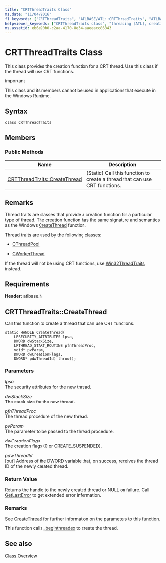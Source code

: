 ```yaml
---
title: "CRTThreadTraits Class"
ms.date: "11/04/2016"
f1_keywords: ["CRTThreadTraits", "ATLBASE/ATL::CRTThreadTraits", "ATLBASE/ATL::CRTThreadTraits::CreateThread"]
helpviewer_keywords: ["CRTThreadTraits class", "threading [ATL], creation functions", "threading [ATL], CRT threads"]
ms.assetid: eb6e20b0-c2aa-4170-8e34-aaeeacc86343
---
```

# CRTThreadTraits Class

This class provides the creation function for a CRT thread. Use this class if the thread will use CRT functions.

> [!IMPORTANT]
>  This class and its members cannot be used in applications that execute in the Windows Runtime.

## Syntax

```
class CRTThreadTraits
```

## Members

### Public Methods

|Name|Description|
|----------|-----------------|
|[CRTThreadTraits::CreateThread](#createthread)|(Static) Call this function to create a thread that can use CRT functions.|

## Remarks

Thread traits are classes that provide a creation function for a particular type of thread. The creation function has the same signature and semantics as the Windows [CreateThread](/windows/desktop/api/processthreadsapi/nf-processthreadsapi-createthread) function.

Thread traits are used by the following classes:

- [CThreadPool](../../atl/reference/cthreadpool-class.md)

- [CWorkerThread](../../atl/reference/cworkerthread-class.md)

If the thread will not be using CRT functions, use [Win32ThreadTraits](../../atl/reference/win32threadtraits-class.md) instead.

## Requirements

**Header:** atlbase.h

##  <a name="createthread"></a>  CRTThreadTraits::CreateThread

Call this function to create a thread that can use CRT functions.

```
static HANDLE CreateThread(
    LPSECURITY_ATTRIBUTES lpsa,
    DWORD dwStackSize,
    LPTHREAD_START_ROUTINE pfnThreadProc,
    void* pvParam,
    DWORD dwCreationFlags,
    DWORD* pdwThreadId) throw();
```

### Parameters

*lpsa*<br/>
The security attributes for the new thread.

*dwStackSize*<br/>
The stack size for the new thread.

*pfnThreadProc*<br/>
The thread procedure of the new thread.

*pvParam*<br/>
The parameter to be passed to the thread procedure.

*dwCreationFlags*<br/>
The creation flags (0 or CREATE_SUSPENDED).

*pdwThreadId*<br/>
[out] Address of the DWORD variable that, on success, receives the thread ID of the newly created thread.

### Return Value

Returns the handle to the newly created thread or NULL on failure. Call [GetLastError](/windows/desktop/api/errhandlingapi/nf-errhandlingapi-getlasterror) to get extended error information.

### Remarks

See [CreateThread](/windows/desktop/api/processthreadsapi/nf-processthreadsapi-createthread) for further information on the parameters to this function.

This function calls [_beginthreadex](../../c-runtime-library/reference/beginthread-beginthreadex.md) to create the thread.

## See also

[Class Overview](../../atl/atl-class-overview.md)
